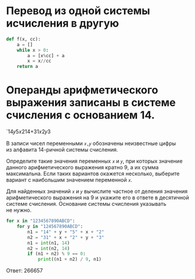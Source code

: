 # Перевод из одной системы исчисления в другую
```Python
def f(x, cc):  
    a = []  
    while x > 0:  
        a = [x%cc] + a  
        x = x//cc  
    return a
```
# Операнды арифметического выражения записаны в системе счисления с основанием 14.

`14𝑦5𝑥214+31𝑥2𝑦3

В записи чисел переменными `𝑥,𝑦` обозначены неизвестные цифры из алфавита 14-ричной системы счисления.

Определите такие значения переменных `𝑥` и `𝑦`, при которых значение данного арифметического выражения кратно 9, а их сумма максимальна. Если таких вариантов окажется несколько, выберите вариант с наибольшим значением переменной `𝑥`.

Для найденных значений `𝑥` и `𝑦` вычислите частное от деления значения арифметического выражения на 9 и укажите его в ответе в десятичной системе счисления. Основание системы счисления указывать не нужно.

``` Python
for x in "1234567890ABCD":  
    for y in "124567890ABCD":  
        n1 = "14" + y + "5" + x + "2"  
        n2 = "31" + x + "2" + y + "3"  
        n1 = int(n1, 14)  
        n2 = int(n2, 14)  
        if (n1 + n2) % 9 == 0:  
            print((n1 + n2) / 9, n1)
```
Ответ: 266657

